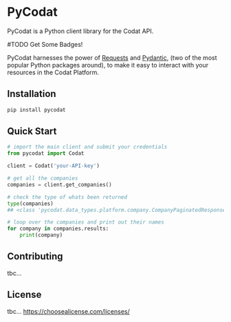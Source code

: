 # PyCodat

PyCodat is a Python client library for the Codat API.

#TODO Get Some Badges!

PyCodat harnesses the power of [Requests](https://github.com/psf/requests) 
and [Pydantic](https://github.com/pydantic/pydantic),
(two of the most popular Python packages around), to make it easy to
interact with your resources in the Codat Platform.

## Installation

```bash
pip install pycodat
```

## Quick Start

```python
# import the main client and submit your credentials
from pycodat import Codat

client = Codat('your-API-key')

# get all the companies
companies = client.get_companies()

# check the type of whats been returned
type(companies)
## <class 'pycodat.data_types.platform.company.CompanyPaginatedResponse'>

# loop over the companies and print out their names
for company in companies.results:
    print(company)

```

## Contributing

tbc...

## License

tbc... https://choosealicense.com/licenses/
